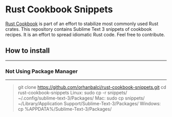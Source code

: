 # Rust Cookbook Snippets
[Rust Cookbook](https://brson.github.io/rust-cookbook/intro.html) is part of an effort to stabilize most commonly used Rust crates.
This repository contains Sublime Text 3 snippets of cookbook recipes. It is an effort to spread idiomatic Rust code. Feel free to contribute. 

## How to install
---
### Not Using Package Manager
---
>git clone https://github.com/orhanbalci/rust-cookbook-snippets.git
>cd rust-cookbook-snippets
>Linux: sudo cp -r snippets/ ~/.config/sublime-text-3/Packages/
>Mac: sudo cp snippets/ ~/Library/Application Support/Sublime-Text-3/Packages/
>Windows: cp %APPDATA%/Sublime-Text-3/Packages/
